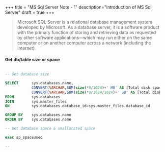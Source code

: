 +++
title = "MS Sql Server Note - 1"
description="Introduction of MS Sql Server"
draft = true
+++

> Microsoft SQL Server is a relational database management system developed by Microsoft. As a database server, it is a software product with the primary function of storing and retrieving data as requested by other software applications—which may run either on the same computer or on another computer across a network (including the Internet). 




#### Get db/table size or space 

```sql

-- Get database size 

SELECT      sys.databases.name,  
            CONVERT(VARCHAR,SUM(size)*8/1024)+' MB' AS [Total disk space]  ,
            CONVERT(VARCHAR,SUM(size)*8/1024/1024)+' GB' AS [Total disk space]  
FROM        sys.databases   
JOIN        sys.master_files  
ON          sys.databases.database_id=sys.master_files.database_id  

GROUP BY    sys.databases.name  
ORDER BY    sys.databases.name  

-- Get database space & unallocated space

exec sp_spaceused

-- 

```

